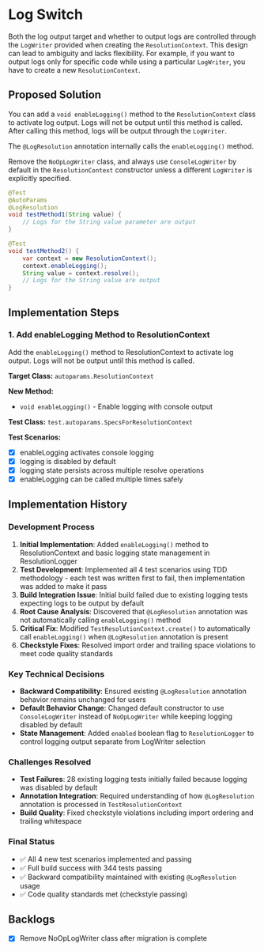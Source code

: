 # Log Switch

Both the log output target and whether to output logs are controlled through the `LogWriter` provided when creating the `ResolutionContext`. This design can lead to ambiguity and lacks flexibility. For example, if you want to output logs only for specific code while using a particular `LogWriter`, you have to create a new `ResolutionContext`.

## Proposed Solution
You can add a `void enableLogging()` method to the `ResolutionContext` class to activate log output. Logs will not be output until this method is called. After calling this method, logs will be output through the `LogWriter`.

The `@LogResolution` annotation internally calls the `enableLogging()` method.

Remove the `NoOpLogWriter` class, and always use `ConsoleLogWriter` by default in the `ResolutionContext` constructor unless a different `LogWriter` is explicitly specified.

```java
@Test
@AutoParams
@LogResolution
void testMethod1(String value) {
    // Logs for the String value parameter are output
}

@Test
void testMethod2() {
    var context = new ResolutionContext();
    context.enableLogging();
    String value = context.resolve();
    // Logs for the String value are output
}
```

## Implementation Steps

### 1. Add enableLogging Method to ResolutionContext

Add the `enableLogging()` method to ResolutionContext to activate log output. Logs will not be output until this method is called.

**Target Class:** `autoparams.ResolutionContext`

**New Method:**
- `void enableLogging()` - Enable logging with console output

**Test Class:** `test.autoparams.SpecsForResolutionContext`

**Test Scenarios:**
- [x] enableLogging activates console logging
- [x] logging is disabled by default
- [x] logging state persists across multiple resolve operations
- [x] enableLogging can be called multiple times safely

## Implementation History

### Development Process
1. **Initial Implementation**: Added `enableLogging()` method to ResolutionContext and basic logging state management in ResolutionLogger
2. **Test Development**: Implemented all 4 test scenarios using TDD methodology - each test was written first to fail, then implementation was added to make it pass
3. **Build Integration Issue**: Initial build failed due to existing logging tests expecting logs to be output by default
4. **Root Cause Analysis**: Discovered that `@LogResolution` annotation was not automatically calling `enableLogging()` method
5. **Critical Fix**: Modified `TestResolutionContext.create()` to automatically call `enableLogging()` when `@LogResolution` annotation is present
6. **Checkstyle Fixes**: Resolved import order and trailing space violations to meet code quality standards

### Key Technical Decisions
- **Backward Compatibility**: Ensured existing `@LogResolution` annotation behavior remains unchanged for users
- **Default Behavior Change**: Changed default constructor to use `ConsoleLogWriter` instead of `NoOpLogWriter` while keeping logging disabled by default
- **State Management**: Added `enabled` boolean flag to `ResolutionLogger` to control logging output separate from LogWriter selection

### Challenges Resolved
- **Test Failures**: 28 existing logging tests initially failed because logging was disabled by default
- **Annotation Integration**: Required understanding of how `@LogResolution` annotation is processed in `TestResolutionContext`
- **Build Quality**: Fixed checkstyle violations including import ordering and trailing whitespace

### Final Status
- ✅ All 4 new test scenarios implemented and passing
- ✅ Full build success with 344 tests passing
- ✅ Backward compatibility maintained with existing `@LogResolution` usage
- ✅ Code quality standards met (checkstyle passing)

## Backlogs

- [x] Remove NoOpLogWriter class after migration is complete
